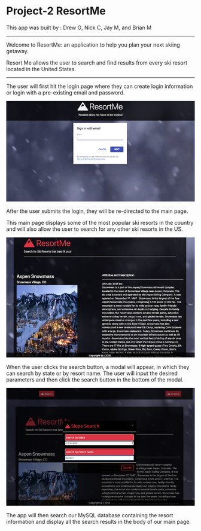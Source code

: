 # Project-2 ResortMe 
This app was built by : Drew G, Nick C, Jay M, and Brian M

<hr>

Welcome to ResortMe: an application to help you plan your next skiing getaway.

Resort Me allows the user to search and find results from every ski resort located in the United States.
<hr>

The user will first hit the login page where they can create login information or login with a pre-existing email and password.

![ffSS](public/images/resortMeLogin.png)

After the user submits the login, they will be re-directed to the main page. 

This main page displays some of the most popular ski resorts in the country and will also allow the user to search for any other ski resorts in the US.

![ffSS](public/images/resortMeMain.png)

When the user clicks the search button, a modal will appear, in which they can search by state or by resort name. The user will input the desired parameters and then click the search button in the bottom of the modal. 

![ffSS](public/images/resortMeModal.png)

The app will then search our MySQL database containing the resort information and display all the search results in the body of our main page.